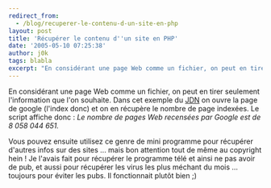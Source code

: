 ```yaml
---
redirect_from:
  - /blog/recuperer-le-contenu-d-un-site-en-php
layout: post
title: 'Récupérer le contenu d''un site en PHP'
date: '2005-05-10 07:25:38'
author: j0k
tags: blabla
excerpt: "En considérant une page Web comme un fichier, on peut en tirer seulement l'information que l'on souhaite.     \nDans cet exemple du [JDN](http://developpeur.journaldunet.com/tutoriel/php/050510-php-recuperer-contenu-page-web.shtml) on ouvre la page de google (l'index donc) et on en récupère le nombre de page indexées.   Le script affiche donc :  \n  …"
---
```


En considérant une page Web comme un fichier, on peut en tirer seulement l'information que l'on souhaite.
Dans cet exemple du [JDN](http://developpeur.journaldunet.com/tutoriel/php/050510-php-recuperer-contenu-page-web.shtml) on ouvre la page de google (l'index donc) et on en récupère le nombre de page indexées.   Le script affiche donc :   *Le nombre de pages Web recensées par Google est de 8 058 044 651.*

Vous pouvez ensuite utilisez ce genre de mini programme pour récupérer d'autres infos sur des sites ... mais bon attention tout de même au copyright hein !   Je l'avais fait pour récupérer le programme télé et ainsi ne pas avoir de pub, et aussi pour récupérer les virus les plus méchant du mois ... toujours pour éviter les pubs.   Il fonctionnait plutôt bien ;)
